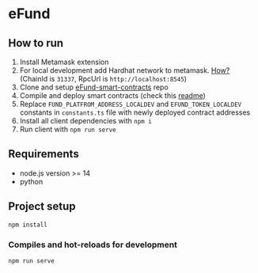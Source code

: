 # eFund

## How to run

1. Install Metamask extension
2. For local development add Hardhat network to metamask. [How?](https://metamask.zendesk.com/hc/en-us/articles/360043227612-How-to-add-a-custom-network-RPC)
  (ChainId is ```31337```, RpcUrl is ```http://localhost:8545```)
3. Clone and setup [eFund-smart-contracts](https://github.com/RedDuck-Software/efund) repo
4. Compile and deploy smart contracts (check this [readme](https://github.com/RedDuck-Software/efund/blob/master/README.md))
5. Replace ```FUND_PLATFROM_ADDRESS_LOCALDEV``` and ```EFUND_TOKEN_LOCALDEV ``` constants in ```constants.ts``` file with newly deployed contract addresses
6. Install all client dependencies with ```npm i```
7. Run client with ```npm run serve```


## Requirements
- node.js version >= 14
- python

## Project setup
```
npm install
```

### Compiles and hot-reloads for development
```
npm run serve
```
